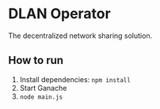 # DLAN Operator

The decentralized network sharing solution.

## How to run

1. Install dependencies: `npm install`
2. Start Ganache
3. `node main.js`
